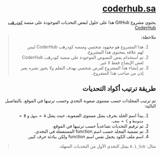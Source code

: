 <div dir="rtl">

# [coderhub.sa](coderhub.sa)
يحتوي مشروع GitHub هذا على حلول لبعض التحديات الموجودة على منصة [كودرهَب CoderHub](coderhub.sa)

> **ملاحظة:**
>
> 1. هذا المشروع هو مجهود شخصي ومنصة كودرهَب CoderHub ليس لهم علاقة بمحتوى هذا المشروع.
> 2. تم استخدام بعض النصوص الموجودة على منصة كودرهَب CoderHub لغض الإيضاح فقط لا غير.
> 3. تم إنشاء هذا المشروع لغرض شخصي بهدف التعلم ولا يجوز نشره بغير إذن من صاحب هذا المشروع.

## طريقة  ترتيب أكواد التحديات

تم ترتيب  المجلدات حسب مستوى صعوبة التحدي وحسب ترتيبها في الموقع. بالتفاصيل التالية:

1. يبدأ اسم الجلد بحرف يمثل مستوى الصعوبة، حيث يمثل `A = سهل` و `B = متوسط` و `C = صعب`.
2. تم ترقيم التحديات تصاعدياً حسب ترتيبها في الموقع.
3. تم تسمية المجلد حسب اسم function المستعملة في التحدي.
4. اسم ملف الكود يحمل نفس اسم function ولكن ببادئة حرف كبير.

> مثال: `A.1_Sub` يمثل التحدي الأول من التحديات السهلة.

</div>
